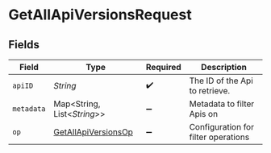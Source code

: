 # GetAllApiVersionsRequest


## Fields

| Field                                                                 | Type                                                                  | Required                                                              | Description                                                           |
| --------------------------------------------------------------------- | --------------------------------------------------------------------- | --------------------------------------------------------------------- | --------------------------------------------------------------------- |
| `apiID`                                                               | *String*                                                              | :heavy_check_mark:                                                    | The ID of the Api to retrieve.                                        |
| `metadata`                                                            | Map<String, List<*String*>>                                           | :heavy_minus_sign:                                                    | Metadata to filter Apis on                                            |
| `op`                                                                  | [GetAllApiVersionsOp](../../models/operations/GetAllApiVersionsOp.md) | :heavy_minus_sign:                                                    | Configuration for filter operations                                   |